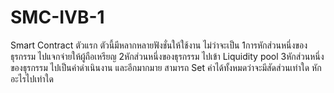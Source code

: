 # SMC-IVB-1
Smart Contract ตัวแรก ตัวนี้มีหลากหลายฟังชั่นให้ใช้งาน ไม่ว่าจะเป็น
1การหักส่วนหนึ่งของธุรกรรม ไปแจกจ่ายให้ผู้ถือเหรียญ
2หักส่วนหนึ่งของธุรกรรม ไปเข้า Liquidity pool
3หักส่วนหนึ่งของธุรกรรม ไปเป็นค่าดำเนินงาน
และอีกมากมาย
สามารถ Set ค่าได้ทั้งหมดว่าจะมีสัดส่วนเท่าใด หักอะไรไปเท่าใด
